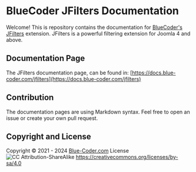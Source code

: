 # BlueCoder JFilters Documentation
Welcome! This is repository contains the documentation for [BlueCoder's JFilters](https://blue-coder.com/jfilters) extension.
JFilters is a powerful filtering extension for Joomla 4 and above.


## Documentation Page
The JFilters documentation page, can be found in: [https://docs.blue-coder.com/jfilters](https://docs.blue-coder.com/jfilters)

## Contribution
The documentation pages are using Markdown syntax. Feel free to open an issue or create your own pull request.

## Copyright and License
Copyright © 2021 - 2024 [Blue-Coder.com](https://blue-coder.com)
License ![CC Attribution-ShareAlike](https://licensebuttons.net/l/by-sa/3.0/88x31.png) https://creativecommons.org/licenses/by-sa/4.0 